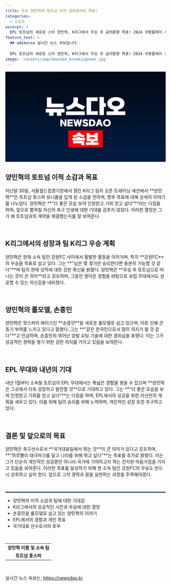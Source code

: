```yaml
---
title: 우승 양민혁의 토트넘 이전 강원에서의 목표!
categories:
  - 스포츠
excerpt: >
  EPL 토트넘의 새로운 스타 양민혁, K리그에서 우승 후 금의환향 목표! 2024 쿠팡플레이 시리즈를 앞두고 특별한 각오를 전하며 손흥민을 롤모델로 삼았다고 밝혀. 그의 도전이 기대되는 순간!
feature_text: >
  ## adskorea 실시간 뉴스 속보입니다.

  EPL 토트넘의 새로운 스타 양민혁, K리그에서 우승 후 금의환향 목표! 2024 쿠팡플레이 시리즈를 앞두고 특별한 각오를 전하며 손흥민을 롤모델로 삼았다고 밝혀. 그의 도전이 기대되는 순간!
image: '/assets/img/newsdao_breakingnews.jpg'
---
```


<p><img src="/assets/img/newsdao_breakingnews.jpg" alt="adskorea 속보" /></p>

<h2 data-ke-size="size26">양민혁의 토트넘 이적 소감과 목표</h2>

<p data-ke-size="size16">지난달 30일, 서울월드컵경기장에서 열린 K리그 팀의 오픈 트레이닝 세션에서 **양민혁**은 토트넘 홋스퍼 유니폼을 입게 된 소감을 전하며, 향후 목표에 대해 상세히 이야기를 나누었다. 양민혁은 **"더 좋은 모습 보여 인정받고 기회 얻고 싶다"**라는 다짐을 하며, 앞으로 펼쳐질 자신의 축구 인생에 대한 기대를 감추지 않았다. 이러한 열망은 그가 왜 토트넘과의 계약을 체결했는지를 잘 보여준다.</p>

<p data-ke-size="size16">&nbsp;</p>

<h2 data-ke-size="size26">K리그에서의 성장과 팀 K리그 우승 계획</h2>

<p data-ke-size="size16">양민혁은 현재 소속 팀인 강원FC 사이에서 활발한 활동을 이어가며, 특히 **강원FC**의 우승을 목표로 삼고 있다. 그는 **"남은 몇 경기만 승리한다면 충분히 가능할 것 같다"**며 팀의 현재 성적에 대한 강한 확신을 밝혔다. 양민혁은 **우승 후 토트넘으로 떠나는 것이 큰 의미**라고 강조하며, 그동안 쌓아온 경험을 바탕으로 유럽 무대에서도 성공할 수 있는 자신감을 내비쳤다.</p>

<p data-ke-size="size16">&nbsp;</p>

<h2 data-ke-size="size26">양민혁의 롤모델, 손흥민</h2>

<p data-ke-size="size16">양민혁은 핫스퍼의 에이스인 **손흥민**을 새로운 롤모델로 삼고 있으며, 이로 인해 큰 동기 부여를 느끼고 있다고 말했다. 그는 **"같은 한국인으로서 많이 의지가 될 것 같다"**고 언급하며, 손흥민의 뛰어난 양발 슈팅 기술에 대한 경외심을 표했다. 이는 그가 성공적인 경력을 쌓기 위한 강한 의지를 가지고 있음을 보여준다.</p>

<p data-ke-size="size16">&nbsp;</p>

<h2 data-ke-size="size26">EPL 무대와 내년의 기대</h2>

<p data-ke-size="size16">내년 1월부터 소속될 토트넘의 EPL 무대에서는 폭넓은 경험을 쌓을 수 있으며 **양민혁은 그곳에서 더욱 성장하고 발전할 것**으로 기대하고 있다. 그는 **"더 좋은 모습을 보여 인정받고 기회를 얻고 싶다"**는 다짐을 하며, EPL에서의 성공을 위한 자신만의 계획을 세우고 있다. 이를 위해 팀의 승리를 위해 노력하며, 개인적인 성장 또한 추구하고 있다.</p>

<p data-ke-size="size16">&nbsp;</p>

<h2 data-ke-size="size26">결론 및 앞으로의 목표</h2>

<p data-ke-size="size16">양민혁은 축구선수로서 **국가대표팀에서 뛰는 것**이 큰 의미가 있다고 강조하며, **"하루빨리 태극마크를 달고 나라를 위해 뛰고 싶다"**는 목표를 추가로 밝혔다. 이는 그가 단순히 개인적인 성공뿐만 아니라 국가에 기여하고자 하는 진지한 마음가짐을 가지고 있음을 보여준다. 이러한 목표를 달성하기 위해 현 소속 팀인 강원FC의 우승도 반드시 성취하고 싶어 한다. 앞으로 그의 경력과 꿈을 실현하는 과정을 주목해야겠다.</p>

<p data-ke-size="size16">&nbsp;</p>

<hr style="border: 1px solid #1a5490;">

<ul>
    <li>양민혁의 이적 소감과 팀에 대한 기대감</li>
    <li>K리그에서의 성공적인 시즌과 우승에 대한 열망</li>
    <li>손흥민을 롤모델로 삼고 있는 양민혁의 이야기</li>
    <li>EPL에서의 경험과 개인 목표</li>
    <li>국가대표 선수로서의 포부</li>
</ul>

<p data-ke-size="size16">&nbsp;</p>

<table style="width: 100%; border-collapse: collapse;">
    <tr>
        <td style="text-align: center; height: 17px;"><b>양민혁 이름 및 소속 팀</b></td>
    </tr>
    <tr>
        <td style="text-align: center; height: 17px;"><b>토트넘 홋스퍼</b></td>
    </tr>
</table>

<p data-ke-size="size16">&nbsp;</p>
실시간 뉴스 속보는, <a href="https://newsdao.kr" rel="dofollow">https://newsdao.kr</a>


